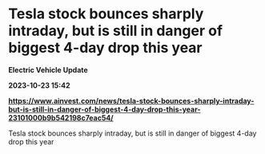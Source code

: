 # Tesla stock bounces sharply intraday, but is still in danger of biggest 4-day drop this year
**Electric Vehicle Update**

**2023-10-23 15:42**

**https://www.ainvest.com/news/tesla-stock-bounces-sharply-intraday-but-is-still-in-danger-of-biggest-4-day-drop-this-year-23101000b9b542198c7eac54/**

Tesla stock bounces sharply intraday, but is still in danger of biggest 4-day drop this year